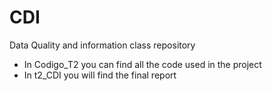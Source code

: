 # CDI
 Data Quality and information class repository
* In Codigo_T2 you can find all the code used in the project
* In t2_CDI you will find the final report
